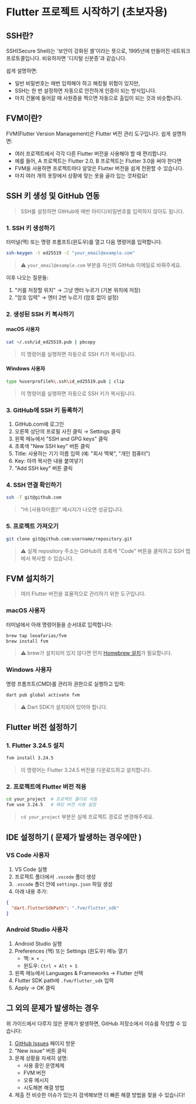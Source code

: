 # Flutter 프로젝트 시작하기 (초보자용)

## SSH란?
SSH(Secure Shell)는 '보안이 강화된 셸'이라는 뜻으로, 1995년에 만들어진 네트워크 프로토콜입니다. 비유하자면 '디지털 신분증'과 같습니다.

쉽게 설명하면:
- 일반 비밀번호는 매번 입력해야 하고 해킹될 위험이 있지만,
- SSH는 한 번 설정하면 자동으로 안전하게 인증이 되는 방식입니다.
- 마치 건물에 들어갈 때 사원증을 찍으면 자동으로 출입이 되는 것과 비슷합니다.

## FVM이란?
FVM(Flutter Version Management)은 Flutter 버전 관리 도구입니다.
쉽게 설명하면:
- 여러 프로젝트에서 각각 다른 Flutter 버전을 사용해야 할 때 편리합니다.
- 예를 들어, A 프로젝트는 Flutter 2.0, B 프로젝트는 Flutter 3.0을 써야 한다면
- FVM을 사용하면 프로젝트마다 알맞은 Flutter 버전을 쉽게 전환할 수 있습니다.
- 마치 여러 개의 옷장에서 상황에 맞는 옷을 골라 입는 것처럼요!

## SSH 키 생성 및 GitHub 연동
> SSH를 설정하면 GitHub에 매번 아이디/비밀번호를 입력하지 않아도 됩니다.

### 1. SSH 키 생성하기
터미널(맥) 또는 명령 프롬프트(윈도우)를 열고 다음 명령어를 입력합니다.
```bash
ssh-keygen -t ed25519 -C "your_email@example.com"
```
> ⚠️ `your_email@example.com` 부분을 자신의 GitHub 이메일로 바꿔주세요.

이후 나오는 질문들:
1. "키를 저장할 위치" → 그냥 엔터 누르기 (기본 위치에 저장)
2. "암호 입력" → 엔터 2번 누르기 (암호 없이 설정)

### 2. 생성된 SSH 키 복사하기

#### macOS 사용자
```bash
cat ~/.ssh/id_ed25519.pub | pbcopy
```
> 이 명령어를 실행하면 자동으로 SSH 키가 복사됩니다.

#### Windows 사용자
```bash
type %userprofile%\.ssh\id_ed25519.pub | clip
```
> 이 명령어를 실행하면 자동으로 SSH 키가 복사됩니다.

### 3. GitHub에 SSH 키 등록하기
1. GitHub.com에 로그인
2. 오른쪽 상단의 프로필 사진 클릭 → Settings 클릭
3. 왼쪽 메뉴에서 "SSH and GPG keys" 클릭
4. 초록색 "New SSH key" 버튼 클릭
5. Title: 사용하는 기기 이름 입력 (예: "회사 맥북", "개인 컴퓨터")
6. Key: 아까 복사한 내용 붙여넣기
7. "Add SSH key" 버튼 클릭

### 4. SSH 연결 확인하기
```bash
ssh -T git@github.com
```
> "Hi [사용자이름]!" 메시지가 나오면 성공입니다.

### 5. 프로젝트 가져오기
```bash
git clone git@github.com:username/repository.git
```
> ⚠️ 실제 repository 주소는 GitHub의 초록색 "Code" 버튼을 클릭하고 SSH 탭에서 복사할 수 있습니다.

## FVM 설치하기
> 여러 Flutter 버전을 효율적으로 관리하기 위한 도구입니다.

### macOS 사용자
터미널에서 아래 명령어들을 순서대로 입력합니다:
```bash
brew tap leoafarias/fvm
brew install fvm
```
> ⚠️ brew가 설치되어 있지 않다면 먼저 [Homebrew 설치](https://brew.sh/)가 필요합니다.

### Windows 사용자
명령 프롬프트(CMD)를 관리자 권한으로 실행하고 입력:
```bash
dart pub global activate fvm
```
> ⚠️ Dart SDK가 설치되어 있어야 합니다.

## Flutter 버전 설정하기

### 1. Flutter 3.24.5 설치
```bash
fvm install 3.24.5
```
> 이 명령어는 Flutter 3.24.5 버전을 다운로드하고 설치합니다.

### 2. 프로젝트에 Flutter 버전 적용
```bash
cd your_project  # 프로젝트 폴더로 이동
fvm use 3.24.5   # 해당 버전 사용 설정
```
> `cd your_project` 부분은 실제 프로젝트 경로로 변경해주세요.

## IDE 설정하기 ( 문제가 발생하는 경우에만 )

### VS Code 사용자
1. VS Code 실행
2. 프로젝트 폴더에서 `.vscode` 폴더 생성
3. `.vscode` 폴더 안에 `settings.json` 파일 생성
4. 아래 내용 추가:
```json
{
  "dart.flutterSdkPath": ".fvm/flutter_sdk"
}
```

### Android Studio 사용자
1. Android Studio 실행
2. Preferences (맥) 또는 Settings (윈도우) 메뉴 열기
   - 맥: `⌘ + ,`
   - 윈도우: `Ctrl + Alt + S`
3. 왼쪽 메뉴에서 Languages & Frameworks → Flutter 선택
4. Flutter SDK path에 `.fvm/flutter_sdk` 입력
5. Apply → OK 클릭

## 그 외의 문제가 발생하는 경우

위 가이드에서 다루지 않은 문제가 발생하면, GitHub 저장소에서 이슈를 작성할 수 있습니다:

1. [GitHub Issues](https://github.com/coding-sensei-class/first_clone/issues) 페이지 방문
2. "New issue" 버튼 클릭
3. 문제 상황을 자세히 설명:
   - 사용 중인 운영체제
   - FVM 버전
   - 오류 메시지
   - 시도해본 해결 방법
4. 제출 전 비슷한 이슈가 있는지 검색해보면 더 빠른 해결 방법을 찾을 수 있습니다!